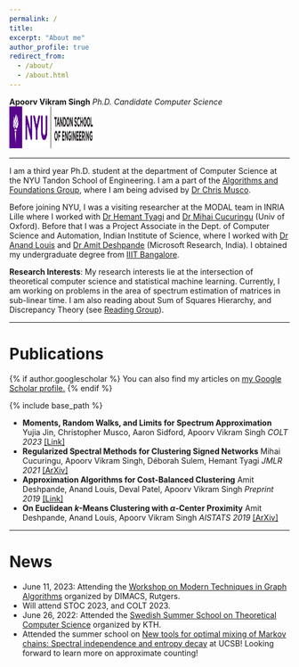 ```yaml
---
permalink: /
title:
excerpt: "About me"
author_profile: true
redirect_from:
  - /about/
  - /about.html
---
```

**Apoorv Vikram Singh**
*Ph.D. Candidate*
*Computer Science*
<a href="https://engineering.nyu.edu/academics/departments/computer-science-and-engineering"><img src="images/tandon_blue.png" alt="NYU Tandon" width="150" height="75"></a>

---

I am a third year Ph.D. student at the department of Computer Science at the NYU Tandon School of Engineering. I am a part of the [Algorithms and Foundations Group](https://wp.nyu.edu/tandonschoolofengineering-algorithms/), where I am being advised by [Dr Chris Musco](https://www.chrismusco.com/).

Before joining NYU, I was a visiting researcher at the MODAL team in INRIA Lille where I worked with [Dr Hemant Tyagi](https://hemant-tyagi.github.io/) and [Dr Mihai Cucuringu](http://www.stats.ox.ac.uk/~cucuring/) (Univ of Oxford). Before that I was a Project Associate in the Dept. of Computer Science and Automation, Indian Institute of Science, where I worked with [Dr Anand Louis](https://www.csa.iisc.ac.in/~anandl/) and [Dr Amit Deshpande](https://www.microsoft.com/en-us/research/people/amitdesh/)  (Microsoft Research, India). I obtained my undergraduate degree from [IIIT Bangalore](https://www.iiitb.ac.in/).


**Research Interests**: My research interests lie at the intersection of theoretical computer science and statistical machine learning. Currently, I am working on problems in the area of spectrum estimation of matrices in sub-linear time. I am also reading about Sum of Squares Hierarchy, and Discrepancy Theory (see [Reading Group](/reading/)).

---

# Publications

{% if author.googlescholar %}
  You can also find my articles on <u><a href="{{author.googlescholar}}">my Google Scholar profile</a>.</u>
{% endif %}

{% include base_path %}
- **Moments, Random Walks, and Limits for Spectrum Approximation**
Yujia Jin, Christopher Musco, Aaron Sidford, Apoorv Vikram Singh
*COLT 2023* [[Link]](https://savs95.github.io/rw_sde.pdf)
- **Regularized Spectral Methods for Clustering Signed Networks**
Mihai Cucuringu, Apoorv Vikram Singh, Déborah Sulem, Hemant Tyagi
*JMLR 2021* [[ArXiv]](https://arxiv.org/abs/2011.01737)
- **Approximation Algorithms for Cost-Balanced Clustering**
Amit Deshpande, Anand Louis, Deval Patel, Apoorv Vikram Singh
*Preprint 2019* [[Link]](/files/min_max_km.pdf)
- **On Euclidean $k$-Means Clustering with $\alpha$-Center Proximity**
Amit Deshpande, Anand Louis, Apoorv Vikram Singh
*AISTATS 2019* [[ArXiv]](https://arxiv.org/abs/1804.10827)

---

# News
- June 11, 2023: Attending the [Workshop on  Modern Techniques in  Graph Algorithms](https://sites.google.com/view/dimacswmtga/home?authuser=0) organized by DIMACS, Rutgers.
-  Will attend STOC 2023, and COLT 2023. 
- June 26, 2022: Attended the [Swedish Summer School on Theoretical Computer Science](https://s3cs.eecs.kth.se) organized by KTH.
- Attended the summer school on [New tools for optimal mixing of Markov chains: Spectral independence and entropy decay](https://sites.cs.ucsb.edu/~vigoda/School/) at UCSB! Looking forward to learn more on approximate counting!
